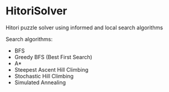 # HitoriSolver
Hitori puzzle solver using informed and local search algorithms

Search algorithms:
  - BFS
  - Greedy BFS (Best First Search)
  - A*
  - Steepest Ascent Hill Climbing
  - Stochastic Hill Climbing
  - Simulated Annealing
